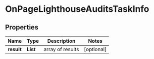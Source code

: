 # OnPageLighthouseAuditsTaskInfo


## Properties

| Name | Type | Description | Notes |
|------------ | ------------- | ------------- | -------------|
**result** | **List<OnPageLighthouseAuditsResultInfo>** | array of results |[optional]|
